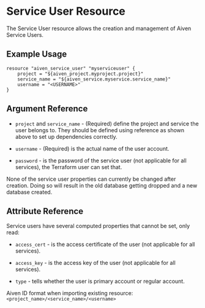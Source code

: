 # Service User Resource

The Service User resource allows the creation and management of Aiven Service Users.

## Example Usage

```hcl
resource "aiven_service_user" "myserviceuser" {
    project = "${aiven_project.myproject.project}"
    service_name = "${aiven_service.myservice.service_name}"
    username = "<USERNAME>"
}
```

## Argument Reference

* `project` and `service_name` - (Required) define the project and service the user belongs to.
They should be defined using reference as shown above to set up dependencies correctly.

* `username` - (Required) is the actual name of the user account.

* `password` - is the password of the service user (not applicable for all services), the 
Terraform user can set that.

None of the service user properties can currently be changed after creation. Doing so
will result in the old database getting dropped and a new database created.

## Attribute Reference

Service users have several computed properties that cannot be set, only read:

* `access_cert` - is the access certificate of the user (not applicable for all services).

* `access_key` - is the access key of the user (not applicable for all services).

* `type` - tells whether the user is primary account or regular account.

Aiven ID format when importing existing resource: `<project_name>/<service_name>/<username>`